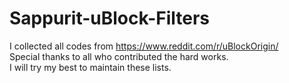 # Sappurit-uBlock-Filters
I collected all codes from https://www.reddit.com/r/uBlockOrigin/                
Special thanks to all who contributed the hard works.                 
I will try my best to maintain these lists.
